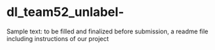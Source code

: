 # dl_team52_unlabel-

Sample text: to be filled and finalized before submission, a readme file including instructions of our project

